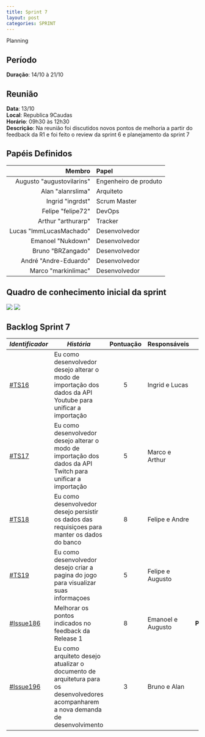 ```yaml
---
title: Sprint 7
layout: post
categories: SPRINT
---
```

Planning

## Período

**Duração**: 14/10 à 21/10

## Reunião

<b>Data</b>: 13/10 <br/>
<b>Local</b>: Republica 9Caudas<br/>
<b>Horário</b>: 09h30 às 12h30<br/>
<b>Descrição</b>: Na reunião foi  discutidos novos pontos de melhoria a partir do feedback da R1 e foi feito o review da sprint 6 e planejamento da sprint 7

## Papéis Definidos

|Membro|Papel|
|-:|:-|
|Augusto "augustovilarins" | Engenheiro de produto|
|Alan "alanrslima" | Arquiteto|
|Ingrid "ingrdst" | Scrum Master|
|Felipe "felipe72" | DevOps|  
|Arthur "arthurarp" | Tracker|
|Lucas "lmmLucasMachado" | Desenvolvedor|
|Emanoel "Nukdown" | Desenvolvedor|
|Bruno "BRZangado" | Desenvolvedor|
|André "Andre-Eduardo" | Desenvolvedor|
|Marco "markinlimac" | Desenvolvedor|

## Quadro de conhecimento inicial da sprint

<img src="https://i.imgur.com/VtJAjGv.png" />

<img src="https://i.imgur.com/6hcvo7b.png" />


## Backlog Sprint 7

| *Identificador* | ***História*** | **Pontuação** | **Responsáveis** | **Status** |
| ------ | ------------ |     :---:     |  ---------------- | :---:  |
| [#TS16](https://github.com/fga-eps-mds/2018.2-GamesBI/issues/190) | Eu como desenvolvedor desejo alterar o modo de importação dos dados da API Youtube para unificar a importação |     5    | Ingrid e Lucas | **Debito**  |
|[#TS17](https://github.com/fga-eps-mds/2018.2-GamesBI/issues/191) | Eu como desenvolvedor desejo alterar o modo de importação dos dados da API Twitch para unificar a importação  |     5    | Marco e Arthur | **Debito**  |
|[#TS18](https://github.com/fga-eps-mds/2018.2-GamesBI/issues/188) |  Eu como desenvolvedor desejo persistir os dados das requisiçoes para manter os dados do banco |  8       | Felipe e Andre | **Nova**  |
| [#TS19](https://github.com/fga-eps-mds/2018.2-GamesBI/issues/192) | Eu como desenvolvedor desejo criar a pagina do jogo para visualizar suas informaçoes  | 5 | Felipe e Augusto | **Nova**  |
| [#Issue186](https://github.com/fga-eps-mds/2018.2-GamesBI/issues/186) | Melhorar os pontos indicados no feedback da Release 1 | 8 | Emanoel e Augusto | **Pendente**  |
| [#Issue196](https://github.com/fga-eps-mds/2018.2-GamesBI/issues/192) | Eu como arquiteto desejo atualizar o documento de arquitetura para os desenvolvedores acompanharem a nova demanda de desenvolvimento | 3 | Bruno e Alan | **Nova**  |
